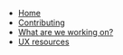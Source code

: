 * [Home](Home)
* [Contributing](Contributing)
* [What are we working on?](Work-in-progress)
* [UX resources](UX-resources)